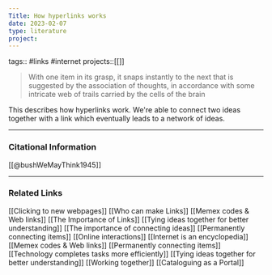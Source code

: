 ```yaml
---
Title: How hyperlinks works
date: 2023-02-07
type: literature
project:
---
```

tags:: #links #internet 
projects::[[]]

> With one item in its grasp, it snaps instantly to the next that is suggested by the association of thoughts, in accordance with some intricate web of trails carried by the cells of the brain

This describes how hyperlinks work. We're able to connect two ideas together with a link which eventually leads to a network of ideas.

---
### Citational Information

[[@bushWeMayThink1945]]

---

### Related Links

[[Clicking to new webpages]]
[[Who can make Links]]
[[Memex codes & Web links]]
[[The Importance of Links]]
[[Tying ideas together for better understanding]]
[[The importance of connecting ideas]]
[[Permanently connecting items]]
[[Online interactions]]
[[Internet is an encyclopedia]]
[[Memex codes & Web links]]
[[Permanently connecting items]]
[[Technology completes tasks more efficiently]]
[[Tying ideas together for better understanding]]
[[Working together]]
[[Cataloguing as a Portal]]